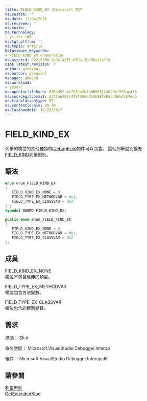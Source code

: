 ```yaml
---
title: FIELD_KIND_EX |Microsoft 文件
ms.custom: ''
ms.date: 11/04/2016
ms.reviewer: ''
ms.suite: ''
ms.technology:
- vs-ide-sdk
ms.tgt_pltfrm: ''
ms.topic: article
helpviewer_keywords:
- FIELD_KIND_EX enumeration
ms.assetid: 922c3208-1e94-485f-b70a-3bc96affeff8
caps.latest.revision: 7
author: gregvanl
ms.author: gregvanl
manager: ghogen
ms.workload:
- vssdk
ms.openlocfilehash: 910ad92cbc71fd4fb1b98567ff4629ef563ac476
ms.sourcegitcommit: 32f1a690fc445f9586d53698fc82c7debd784eeb
ms.translationtype: MT
ms.contentlocale: zh-TW
ms.lasthandoff: 12/22/2017
---
```

# <a name="fieldkindex"></a>FIELD_KIND_EX
列舉的欄位的其他種類的[IDebugField](../../../extensibility/debugger/reference/idebugfield.md)物件可以包含。 這個列舉型別擴充[FIELD_KIND](../../../extensibility/debugger/reference/field-kind.md)列舉型別。  
  
## <a name="syntax"></a>語法  
  
```cpp  
enum enum_FIELD_KIND_EX  
{  
   FIELD_KIND_EX_NONE = 0,  
   FIELD_TYPE_EX_METHODVAR = 0x1,  
   FIELD_TYPE_EX_CLASSVAR = 0x2  
} ;  
typedef DWORD FIELD_KIND_EX;  
```  
  
```csharp  
public enum enum_FIELD_KIND_EX  
{  
   FIELD_KIND_EX_NONE = 0,  
   FIELD_TYPE_EX_METHODVAR = 0x1,  
   FIELD_TYPE_EX_CLASSVAR = 0x2  
};  
```  
  
## <a name="members"></a>成員  
 FIELD_KIND_EX_NONE  
 欄位不包含延伸的類型。  
  
 FIELD_TYPE_EX_METHODVAR  
 欄位包含方法變數。  
  
 FIELD_TYPE_EX_CLASSVAR  
 欄位包含的類別變數。  
  
## <a name="requirements"></a>需求  
 標頭： Sh.h  
  
 命名空間： Microsoft.VisualStudio.Debugger.Interop  
  
 組件： Microsoft.VisualStudio.Debugger.Interop.dll  
  
## <a name="see-also"></a>請參閱  
 [列舉型別](../../../extensibility/debugger/reference/enumerations-visual-studio-debugging.md)   
 [GetExtendedKind](../../../extensibility/debugger/reference/idebugextendedfield-getextendedkind.md)
